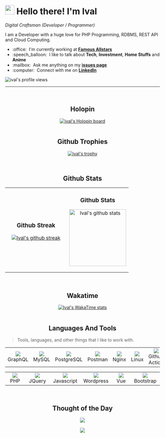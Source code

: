 <!-- Header Name -->
<h1
    id="-img-src-https-emojis-slackmojis-com-emojis-images-1531849430-4246-blob-sunglasses-gif-1531849430-width-30-hello-there-i-m-ival">
    <img src="https://emojis.slackmojis.com/emojis/images/1531849430/4246/blob-sunglasses.gif?1531849430" width="30" />
    Hello there! I&#39;m Ival
</h1>
<p>
    <em>Digital Craftsman (Developer / Programmer)</em>
    <br />
</p>
<!-- Intro -->
<p align="left">
    I am a Developer with a huge love for PHP Programming, RDBMS, REST API and
    Cloud Computing.
</p>
<ul>
    <li>
        :office: &nbsp;I&#39;m currently working at
        <strong>
            <a href="https://github.com/famous-all-stars" title="Famous Allstars Github Home">Famous Allstars</a>
        </strong>
    </li>
    <li>
        :speech_balloon: &nbsp;I like to talk about <strong>Tech</strong>, <strong>Investment</strong>, <strong>Home
            Stuffs</strong> and
        <strong>Anime</strong>
    </li>
    <li>
        :mailbox: &nbsp;Ask me anything on my
        <strong>
            <a href="https://github.com/ivalrivall/ivalrivall/issues" title="ivalrivall/issues">issues page</a>
        </strong>
    </li>
    <li>
        :computer: &nbsp;Connect with me on
        <strong>
            <a href="https://www.linkedin.com/in/ivalrivall/" title="Ival LinkedIn">LinkedIn</a>
        </strong>
    </li>
</ul>
<!-- Profile Views -->
<p>
    <img src="https://komarev.com/ghpvc/?username=ivalrivall&amp;style=for-the-badge" alt="ival's profile views" />
</p>

---

<br />
<h2 align="center" id="ival-holopin">Holopin</h2>
<div align="center">
    <a href="https://holopin.io/@ivalrivall">
        <img src="https://holopin.io/api/user/board?user=ivalrivall" alt="ival's Holopin board" />
    </a>
</div>
<br />
<h2 align="center" id="ival-trophies">Github Trophies</h2>
<div align="center">
    <p>
        <a href="https://github.com/ivalrivall/ivalrivall#ival-trophies">
            <img src="https://github-profile-trophy.vercel.app/?username=ivalrivall" alt="ival's trophy" />
        </a>
    </p>
</div>
<br />
<h2 align="center" id="ival-holopin">Github Stats</h2>
<table width="100%" align="center">
    <tr>
        <td width="50%">
            <h3 align="center"><strong>Github Streak</strong></h3>
            <p align="center">
                <a
                    href="https://github-readme-streak-stats.herokuapp.com/?user=ivalrivall&amp;theme=prussian&amp;date_format=j%20M%5B%20Y%5D">
                    <img src="https://github-readme-streak-stats.herokuapp.com?user=ivalrivall&amp;theme=prussian&amp;date_format=j%20M%5B%20Y%5D"
                        alt="Ival's github streak" />
                </a>
            </p>
        </td>
        <td width="50%">
            <h3 align="center"><strong>Github Stats</strong></h3>
            <p align="center">
                <a href="https://github.com/ivalrivall/ivalrivall">
                    <img height="185px" src="https://github-readme-stats.vercel.app/api?username=ivalrivall&show_icons=true&theme=prussian"
                        alt="Ival's github stats" />
                </a>
            </p>
        </td>
    </tr>
</table>
<br>
<h2 align="center" id="wakatime">Wakatime</h2>
<div align="center">
    <a href="#wakatime">
        <img src="https://github-readme-stats.vercel.app/api/wakatime?username=ivalrivall&layout=compact"
            alt="Ival&#39;s WakaTime stats">
    </a>
</div>
<br />
<h2 align="center" id="ival-tech">Languages And Tools</h2>
<blockquote>
    <p>Tools, languages, and other things that I like to work with.</p>
</blockquote>
<table>
    <tr>
        <td align="center" width="96px">
            <a href="#ival-tech">
                <img src="https://skillicons.dev/icons?i=graphql" />
            </a>
            <br />GraphQL
        </td>
        <td align="center" width="96px">
            <a href="#ival-tech">
                <img src="https://skillicons.dev/icons?i=mysql" />
            </a>
            <br />MySQL
        </td>
        <td align="center" width="96px">
            <a href="#ival-tech">
                <img src="https://skillicons.dev/icons?i=postgresql" />
            </a>
            <br />PostgreSQL
        </td>
        <td align="center" width="96px">
            <a href="#ival-tech">
                <img src="https://skillicons.dev/icons?i=postman" />
            </a>
            <br />Postman
        </td>
        <td align="center" width="96px">
            <a href="#ival-tech">
                <img src="https://skillicons.dev/icons?i=nginx" />
            </a>
            <br />Nginx
        </td>
        <td align="center" width="96px">
            <a href="#ival-tech">
                <img src="https://skillicons.dev/icons?i=linux" />
            </a>
            <br />Linux
        </td>
        <td align="center" width="136px">
            <a href="#ival-tech">
                <img src="https://skillicons.dev/icons?i=githubactions" />
            </a>
            <br />Github Action
        </td>
    </tr>
</table>
<table>
    <tr>
        <td align="center" width="96px">
            <a href="#ival-tech">
                <img src="https://skillicons.dev/icons?i=php" />
            </a>
            <br />PHP
        </td>
        <td align="center" width="96px">
            <a href="#ival-tech">
                <img src="https://skillicons.dev/icons?i=jquery" />
            </a>
            <br />JQuery
        </td>
        <td align="center" width="96px">
            <a href="#ival-tech">
                <img src="https://skillicons.dev/icons?i=js" />
            </a>
            <br />Javascript
        </td>
        <td align="center" width="96px">
            <a href="#ival-tech">
                <img src="https://skillicons.dev/icons?i=wordpress" />
            </a>
            <br />Wordpress
        </td>
        <td align="center" width="96px">
            <a href="#ival-tech">
                <img src="https://skillicons.dev/icons?i=vue" />
            </a>
            <br />Vue
        </td>
        <td align="center" width="96px">
            <a href="#ival-tech">
                <img src="https://skillicons.dev/icons?i=bootstrap" />
            </a>
            <br />Bootstrap
        </td>
    </tr>
</table>
<br>

<!--STARTS_HERE_QUOTE_CARD-->
<h2 align="center" id="quote">Thought of the Day</h2>
<div align="center">
    <a href="#quote">
        <img src="https://readme-daily-quotes.vercel.app/api?theme=prussian&font=trebuchet_ms">
    </a>
</div>
<!--ENDS_HERE_QUOTE_CARD-->

<!--Footer-->
<br>
<div align="center">
    <img src="https://capsule-render.vercel.app/api?type=waving&color=gradient&height=65&section=footer" />
</div>
